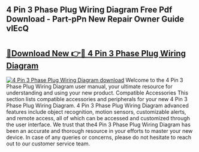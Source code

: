 ## 4 Pin 3 Phase Plug Wiring Diagram Free Pdf Download - Part-pPn New Repair Owner Guide vlEcQ

# <h2><a href="http://dfkjbn4.blite.top/?on=4+Pin+3+Phase+Plug+Wiring+Diagram">🔗Download New 👉🔴 4 Pin 3 Phase Plug Wiring Diagram</a></h2>

[![4 Pin 3 Phase Plug Wiring Diagram download](https://i.imgur.com/lujVjoI.png)](http://dfkjbn4.blite.top/?on=4+Pin+3+Phase+Plug+Wiring+Diagram)
Welcome to the 4 Pin 3 Phase Plug Wiring Diagram user manual, your ultimate resource for understanding and using your new product. Compatible Accessories This section lists compatible accessories and peripherals for your new 4 Pin 3 Phase Plug Wiring Diagram. 4 Pin 3 Phase Plug Wiring Diagram advanced features include object recognition, motion sensors, customizable alerts, and remote access, all of which can be accessed and customized through the user interface. We trust that the4 Pin 3 Phase Plug Wiring Diagram has been an accurate and thorough resource in your efforts to master your new device. In case of any queries or concerns, please do not hesitate to reach out to our customer service team.
